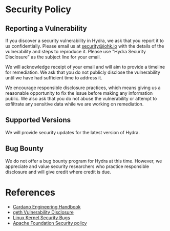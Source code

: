# Security Policy

## Reporting a Vulnerability

If you discover a security vulnerability in Hydra, we ask that you report it to us confidentially. Please email us at [security@iohk.io](mailto:security@iohk.io) with the details of the vulnerability and steps to reproduce it. Please use "Hydra Security Disclosure" as the subject line for your email.

We will acknowledge receipt of your email and will aim to provide a timeline for remediation. We ask that you do not publicly disclose the vulnerability until we have had sufficient time to address it.

We encourage responsible disclosure practices, which means giving us a reasonable opportunity to fix the issue before making any information public. We also ask that you do not abuse the vulnerability or attempt to exfiltrate any sensitive data while we are working on remediation.

## Supported Versions

We will provide security updates for the latest version of Hydra.

## Bug Bounty

We do not offer a bug bounty program for Hydra at this time. However, we appreciate and value security researchers who practice responsible disclosure and will give credit where credit is due.

# References

* [Cardano Engineering Handbook](https://input-output-hk.github.io/cardano-engineering-handbook/policy/security/index.html)
* [geth Vulnerability Disclosure](https://geth.ethereum.org/docs/developers/geth-developer/disclosures)
* [Linux Kernel Security Bugs](https://www.kernel.org/doc/html/v4.10/admin-guide/security-bugs.html)
* [Apache Foundation Security policy](https://www.apache.org/security/committers.html)
